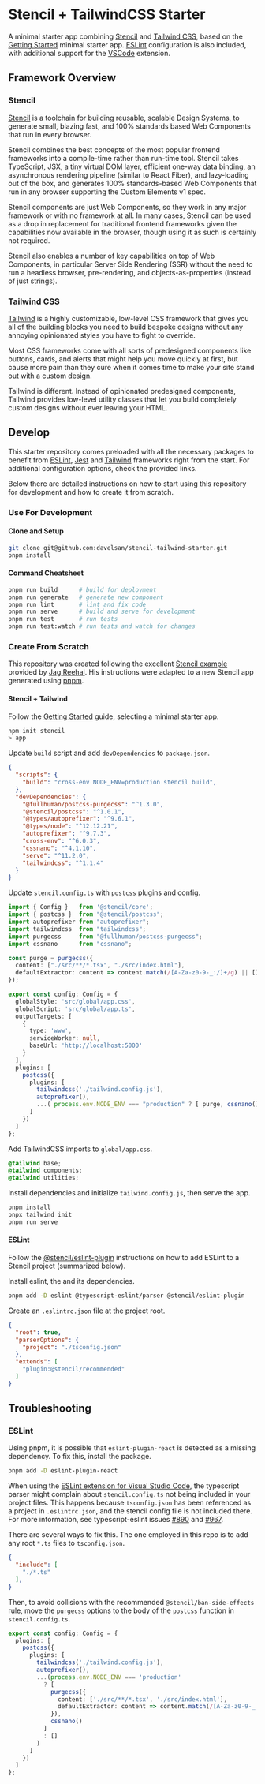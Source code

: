 # Stencil + TailwindCSS Starter

A minimal starter app combining [Stencil](https://stenciljs.com/) and [Tailwind CSS](https://tailwindcss.com/), based on the [Getting Started](https://stenciljs.com/docs/getting-started) minimal starter app. [ESLint](https://eslint.org/) configuration is also included, with additional support for the [VSCode](https://github.com/microsoft/vscode-eslint) extension.

## Framework Overview

### Stencil

[Stencil](https://stenciljs.com/) is a toolchain for building reusable, scalable Design Systems, to generate small, blazing fast, and 100% standards based Web Components that run in every browser.

Stencil combines the best concepts of the most popular frontend frameworks into a compile-time rather than run-time tool.  Stencil takes TypeScript, JSX, a tiny virtual DOM layer, efficient one-way data binding, an asynchronous rendering pipeline (similar to React Fiber), and lazy-loading out of the box, and generates 100% standards-based Web Components that run in any browser supporting the Custom Elements v1 spec.

Stencil components are just Web Components, so they work in any major framework or with no framework at all. In many cases, Stencil can be used as a drop in replacement for traditional frontend frameworks given the capabilities now available in the browser, though using it as such is certainly not required.

Stencil also enables a number of key capabilities on top of Web Components, in particular Server Side Rendering (SSR) without the need to run a headless browser, pre-rendering, and objects-as-properties (instead of just strings).

### Tailwind CSS

[Tailwind](https://tailwindcss.com/) is a highly customizable, low-level CSS framework that gives you all of the building blocks you need to build bespoke designs without any annoying opinionated styles you have to fight to override.

Most CSS frameworks come with all sorts of predesigned components like buttons, cards, and alerts that might help you move quickly at first, but cause more pain than they cure when it comes time to make your site stand out with a custom design.

Tailwind is different. Instead of opinionated predesigned components, Tailwind provides low-level utility classes that let you build completely custom designs without ever leaving your HTML.

## Develop

This starter repository comes preloaded with all the necessary packages to benefit from [ESLint](https://eslint.org/docs/user-guide/configuring), [Jest](https://jestjs.io/docs/en/configuration) and [Tailwind](https://tailwindcss.com/docs/configuration) frameworks right from the start. For additional configuration options, check the provided links.

Below there are detailed instructions on how to start using this repository for development and how to create it from scratch.

### Use For Development

#### Clone and Setup

```sh
git clone git@github.com:davelsan/stencil-tailwind-starter.git
pnpm install
```

#### Command Cheatsheet

```sh
pnpm run build      # build for deployment
pnpm run generate   # generate new component
pnpm run lint       # lint and fix code
pnpm run serve      # build and serve for development
pnpm run test       # run tests
pnpm run test:watch # run tests and watch for changes
```

### Create From Scratch

This repository was created following the excellent [Stencil example](https://github.com/jagreehal/setup-examples/tree/master/examples/stencil) provided by [Jag Reehal](https://github.com/jagreehal). His instructions were adapted to a new Stencil app generated using [pnpm](https://pnpm.js.org/).

#### Stencil + Tailwind

Follow the [Getting Started](https://stenciljs.com/docs/getting-started) guide, selecting a minimal starter app.

```sh
npm init stencil
> app
```

Update `build` script and add `devDependencies` to `package.json`.

```json
{
  "scripts": {
    "build": "cross-env NODE_ENV=production stencil build",
  },
  "devDependencies": {
    "@fullhuman/postcss-purgecss": "^1.3.0",
    "@stencil/postcss": "^1.0.1",
    "@types/autoprefixer": "^9.6.1",
    "@types/node": "^12.12.21",
    "autoprefixer": "^9.7.3",
    "cross-env": "^6.0.3",
    "cssnano": "^4.1.10",
    "serve": "^11.2.0",
    "tailwindcss": "^1.1.4"
  }
}
```

Update `stencil.config.ts` with `postcss` plugins and config.

```ts
import { Config }   from '@stencil/core';
import { postcss }  from "@stencil/postcss";
import autoprefixer from "autoprefixer";
import tailwindcss  from "tailwindcss";
import purgecss     from "@fullhuman/postcss-purgecss";
import cssnano      from "cssnano";

const purge = purgecss({
  content: ["./src/**/*.tsx", "./src/index.html"],
  defaultExtractor: content => content.match(/[A-Za-z0-9-_:/]+/g) || []
});

export const config: Config = {
  globalStyle: 'src/global/app.css',
  globalScript: 'src/global/app.ts',
  outputTargets: [
    {
      type: 'www',
      serviceWorker: null,
      baseUrl: 'http://localhost:5000'
    }
  ],
  plugins: [
    postcss({
      plugins: [
        tailwindcss('./tailwind.config.js'),
        autoprefixer(),
        ...( process.env.NODE_ENV === "production" ? [ purge, cssnano() ] : [] )
      ]
    })
  ]
};
```

Add TailwindCSS imports to `global/app.css`.

```css
@tailwind base;
@tailwind components;
@tailwind utilities;
```

Install dependencies and initialize `tailwind.config.js`, then serve the app.

```sh
pnpm install
pnpx tailwind init
pnpm run serve
```

#### ESLint

Follow the [@stencil/eslint-plugin](https://github.com/ionic-team/stencil-eslint) instructions on how to add ESLint to a Stencil project (summarized below).

Install eslint, the  and its dependencies.

```sh
pnpm add -D eslint @typescript-eslint/parser @stencil/eslint-plugin
```

Create an `.eslintrc.json` file at the project root.

```json
{
  "root": true,
  "parserOptions": {
    "project": "./tsconfig.json"
  },
  "extends": [
    "plugin:@stencil/recommended"
  ]
}
```

## Troubleshooting

### ESLint

Using pnpm, it is possible that `eslint-plugin-react` is detected as a missing dependency. To fix this, install the package.

```sh
pnpm add -D eslint-plugin-react
```

When using the [ESLint extension for Visual Studio Code](https://github.com/microsoft/vscode-eslint), the typescript parser might complain about `stencil.config.ts` not being included in your project files. This happens because `tsconfig.json` has been referenced as a project in `.eslintrc.json`, and the stencil config file is not included there. For more information, see typescript-eslint issues [#890](https://github.com/typescript-eslint/typescript-eslint/issues/890) and [#967](https://github.com/typescript-eslint/typescript-eslint/issues/967).

There are several ways to fix this. The one employed in this repo is to add any root `*.ts` files to `tsconfig.json`.

```json
{
  "include": [
    "./*.ts"
  ],
}
```

Then, to avoid collisions with the recommended `@stencil/ban-side-effects` rule, move the `purgecss` options to the body of the `postcss` function in `stencil.config.ts`.

```ts
export const config: Config = {
  plugins: [
    postcss({
      plugins: [
        tailwindcss('./tailwind.config.js'),
        autoprefixer(),
        ...(process.env.NODE_ENV === 'production'
          ? [
            purgecss({
              content: ['./src/**/*.tsx', './src/index.html'],
              defaultExtractor: content => content.match(/[A-Za-z0-9-_:/]+/g) || []
            }),
            cssnano()
          ]
          : []
        )
      ]
    })
  ]
};
```
